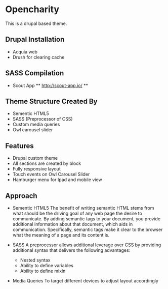 # Opencharity
This is a drupal based theme.

## Drupal Installation
- Acquia web
- Drush for clearing cache

## SASS Compilation
- Scout App ** http://scout-app.io/ **

## Theme Structure Created By
- Sementic HTML5
- SASS (Preprocessor of CSS)
- Custom media queries
- Owl carousel slider

## Features
- Drupal custom theme
- All sections are created by block
- Fully responsive layout
- Touch events on Owl Carousel Slider
- Hamburger menu for Ipad and mobile view

## Approach
- Sementic HTML5
The benefit of writing semantic HTML stems from what should be the driving goal of any web page the desire to communicate. By adding semantic tags to your document, you provide additional information about that document, which aids in communication. Specifically, semantic tags make it clear to the browser what the meaning of a page and its content is.

- SASS
A preprocessor allows additional leverage over CSS by providing additional syntax that delivers the following advantages:
  - Nested syntax
  - Ability to define variables
  - Ability to define mixin

- Media Queries
  To target different devices to adjust layout accordingly
